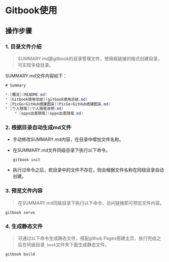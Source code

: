 
# Gitbook使用

## 操作步骤

### 1. 目录文件介绍

>SUMMARY.md是gitbook的目录管理文件，使用超链接的格式创建目录，可实现多级目录。

SUMMARY.md文件内容如下：

```java
# Summary

* [概览](README.md)
* [Gitbook使用总结](gitbook使用总结.md)
* [PicGo+GitHub搭建图床](PicGo+GitHub搭建图床.md)
* [个人随笔](个人随笔说明.md)
    * [oppo出差随笔](oppo出差随笔.md)
```

### 2. 根据目录自动生成md文件

- 手动修改SUMMARY.md内容，在目录中增加文件名称。

- 在SUMMARY.md文件同级目录下执行以下命令。

  ```shell
  gitbook init
  ```

- 执行过命令之后，若目录中的文件不存在，则会根据文件名称在同级目录自动创建。

### 3. 预览文件内容

>在SUMMARY.md同级目录下执行以下命令，访问链接即可预览文件内容。

```
gitbook serve
```

### 4. 生成静态文件

>可通过以下命令生成静态文件，搭配github Pages搭建主页，执行完成之后在同级目录`_book`文件夹下面生成静态文件。

```
gitbook build
```

